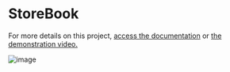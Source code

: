 # StoreBook

For more details on this project, [access the documentation](https://docs.google.com/document/d/1BwPg12Ax8bRJDRMUwX6sYQjrtmR0VXMEgmD53PsY1fg/edit?usp=sharing) or [the demonstration video.](https://youtu.be/4oB_-Qa_znU)

![image](https://github.com/AugustodeLara/StoreBook/assets/32024026/ea6825b2-2e04-41ad-946e-214fec89dc6c)

